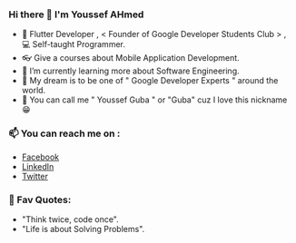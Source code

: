 ### Hi there 👋 I'm Youssef AHmed

- 🐳 Flutter Developer ,  < Founder of Google Developer Students Club > , 💻 Self-taught Programmer.
- 👓 Give a courses about Mobile Application Development. 
- 🌱 I’m currently learning more about Software Engineering.
- 🔮 My dream is to be one of " Google Developer Experts " around the world.
- 🤖 You can call me " Youssef Guba " or "Guba" cuz I love this nickname 😁

### 📫 You can reach me on :
- [Facebook](https://www.facebook.com/youssefguba) 
- [LinkedIn](https://www.linkedin.com/in/youssefguba)
- [Twitter](https://twitter.com/youssef_guba)


### 💎 Fav Quotes: 
- "Think twice, code once". 
- "Life is about Solving Problems".
